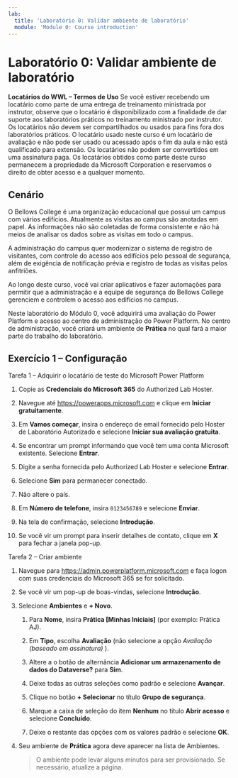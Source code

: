 ```yaml
---
lab:
  title: 'Laboratório 0: Validar ambiente de laboratório'
  module: 'Module 0: Course introduction'
---
```


# Laboratório 0: Validar ambiente de laboratório

**Locatários do WWL – Termos de Uso** Se você estiver recebendo um locatário como parte de uma entrega de treinamento ministrada por instrutor, observe que o locatário é disponibilizado com a finalidade de dar suporte aos laboratórios práticos no treinamento ministrado por instrutor. Os locatários não devem ser compartilhados ou usados para fins fora dos laboratórios práticos. O locatário usado neste curso é um locatário de avaliação e não pode ser usado ou acessado após o fim da aula e não está qualificado para extensão. Os locatários não podem ser convertidos em uma assinatura paga. Os locatários obtidos como parte deste curso permanecem a propriedade da Microsoft Corporation e reservamos o direito de obter acesso e a qualquer momento. 

## Cenário

O Bellows College é uma organização educacional que possui um campus com vários edifícios. Atualmente as visitas ao campus são anotadas em papel. As informações não são coletadas de forma consistente e não há meios de analisar os dados sobre as visitas em todo o campus.

A administração do campus quer modernizar o sistema de registro de visitantes, com controle do acesso aos edifícios pelo pessoal de segurança, além de exigência de notificação prévia e registro de todas as visitas pelos anfitriões. 

Ao longo deste curso, você vai criar aplicativos e fazer automações para permitir que a administração e a equipe de segurança do Bellows College gerenciem e controlem o acesso aos edifícios no campus.

Neste laboratório do Módulo 0, você adquirirá uma avaliação do Power Platform e acesso ao centro de administração do Power Platform. No centro de administração, você criará um ambiente de **Prática** no qual fará a maior parte do trabalho do laboratório.


## Exercício 1 – Configuração

Tarefa 1 – Adquirir o locatário de teste do Microsoft Power Platform

1.  Copie as **Credenciais do Microsoft 365** do Authorized Lab Hoster. 

1.  Navegue até <https://powerapps.microsoft.com> e clique em **Iniciar gratuitamente**.

1.  Em **Vamos começar**, insira o endereço de email fornecido pelo Hoster de Laboratório Autorizado e selecione **Iniciar sua avaliação gratuita**. 

1.  Se encontrar um prompt informando que você tem uma conta Microsoft existente. Selecione **Entrar**. 

1.  Digite a senha fornecida pelo Authorized Lab Hoster e selecione **Entrar**.

1.  Selecione **Sim** para permanecer conectado. 

1.  Não altere o país. 

1.  Em **Número de telefone**, insira `0123456789` e selecione **Enviar**. 

1.  Na tela de confirmação, selecione **Introdução**. 

1.  Se você vir um prompt para inserir detalhes de contato, clique em **X** para fechar a janela pop-up. 


Tarefa 2 – Criar ambiente

1.  Navegue para <https://admin.powerplatform.microsoft.com> e faça logon com suas credenciais do Microsoft 365 se for solicitado. 

1.  Se você vir um pop-up de boas-vindas, selecione **Introdução**. 

1.  Selecione **Ambientes** e **+ Novo**.

    1. Para **Nome**, insira **Prática [Minhas Iniciais]** (por exemplo: Prática AJ).

    1. Em **Tipo**, escolha **Avaliação** (não selecione a opção *Avaliação (baseado em assinatura)* ).

    1. Altere a o botão de alternância **Adicionar um armazenamento de dados do Dataverse?** para **Sim**. 

    1. Deixe todas as outras seleções como padrão e selecione **Avançar**. 

    1. Clique no botão **+ Selecionar** no título **Grupo de segurança**.

    1. Marque a caixa de seleção do item **Nenhum** no título **Abrir acesso** e selecione **Concluído**.

    1. Deixe o restante das opções com os valores padrão e selecione **OK**.

1.  Seu ambiente de **Prática** agora deve aparecer na lista de Ambientes. 

    > O ambiente pode levar alguns minutos para ser provisionado. Se necessário, atualize a página.



